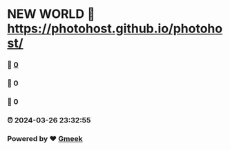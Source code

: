 # NEW WORLD :link: https://photohost.github.io/photohost/ 
### :page_facing_up: [0](https://photohost.github.io/photohost//tag.html) 
### :speech_balloon: 0 
### :hibiscus: 0 
### :alarm_clock: 2024-03-26 23:32:55 
### Powered by :heart: [Gmeek](https://github.com/Meekdai/Gmeek)
